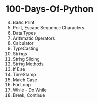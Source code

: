 # 100-Days-Of-Python

4. Basic Print
5. Print, Escape Sequence Characters
6. Data Types
7. Arithmatic Operators
8. Calculator
9. TypeCasting
11. Strings
12. String Slicing
13. String Methods
14. If Else
15. TimeStamp
16. Match Case
17. For Loop
18. While - Do While
19. Break, Continue
